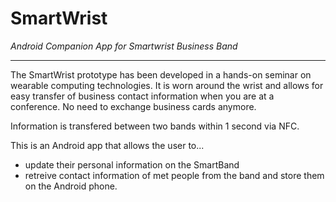 SmartWrist
======
*Android Companion App for Smartwrist Business Band*
***
The SmartWrist prototype has been developed in a hands-on seminar on wearable computing technologies.
It is worn around the wrist and allows for easy transfer of business contact information when you are at a conference. No need to exchange business cards anymore.

Information is transfered between two bands within 1 second via NFC.

This is an Android app that allows the user to...
* update their personal information on the SmartBand
* retreive contact information of met people from the band and store them on the Android phone.


